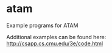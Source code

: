 # atam
Example programs for ATAM

Additional examples can be found here: http://csapp.cs.cmu.edu/3e/code.html
